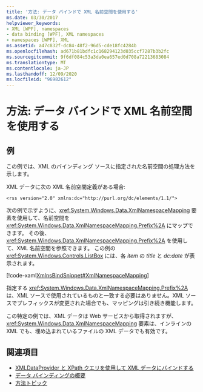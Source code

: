 ```yaml
---
title: '方法: データ バインドで XML 名前空間を使用する'
ms.date: 03/30/2017
helpviewer_keywords:
- XML [WPF], namespaces
- data binding [WPF], XML namespaces
- namespaces [WPF], XML
ms.assetid: a47c832f-dc84-48f2-96d5-cde18fc4284b
ms.openlocfilehash: ad671b81bdfc1c168294123d035ccf7287b3b2fc
ms.sourcegitcommit: 9f6df084c53a3da0ea657ed0d708a72213683084
ms.translationtype: MT
ms.contentlocale: ja-JP
ms.lasthandoff: 12/09/2020
ms.locfileid: "96982612"
---
```

# <a name="how-to-use-xml-namespaces-in-data-binding"></a>方法: データ バインドで XML 名前空間を使用する
## <a name="example"></a>例
 この例では、XML のバインディング ソースに指定された名前空間の処理方法を示します。

 XML データに次の XML 名前空間定義がある場合:

 `<rss version="2.0" xmlns:dc="http://purl.org/dc/elements/1.1/">`

 次の例で示すように、<xref:System.Windows.Data.XmlNamespaceMapping> 要素を使用して、名前空間を <xref:System.Windows.Data.XmlNamespaceMapping.Prefix%2A> にマップできます。 その後、<xref:System.Windows.Data.XmlNamespaceMapping.Prefix%2A> を使用して、XML 名前空間を参照できます。 この例の <xref:System.Windows.Controls.ListBox> には、各 *item* の *title* と *dc:date* が表示されます。

 [!code-xaml[XmlnsBindSnippet#XmlNamespaceMapping](~/samples/snippets/csharp/VS_Snippets_Wpf/XmlnsBindSnippet/CS/Window1.xaml#xmlnamespacemapping)]

 指定する <xref:System.Windows.Data.XmlNamespaceMapping.Prefix%2A> は、XML ソースで使用されているものと一致する必要はありません。XML ソースでプレフィックスが変更された場合でも、マッピングは引き続き機能します。

 この特定の例では、XML データは Web サービスから取得されますが、<xref:System.Windows.Data.XmlNamespaceMapping> 要素は、インラインの XML でも、埋め込まれているファイルの XML データでも有効です。

## <a name="see-also"></a>関連項目

- [XMLDataProvider と XPath クエリを使用して XML データにバインドする](how-to-bind-to-xml-data-using-an-xmldataprovider-and-xpath-queries.md)
- [データ バインディングの概要](/dotnet/desktop-wpf/data/data-binding-overview)
- [方法トピック](data-binding-how-to-topics.md)
